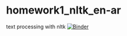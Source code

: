 # homework1_nltk_en-ar
text processing with nltk
[![Binder](https://mybinder.org/badge_logo.svg)](https://mybinder.org/v2/gh/ismail5d/homework1_nltk_en-ar/main?filepath=homework1_nltk_en%26ar.ipynb)
